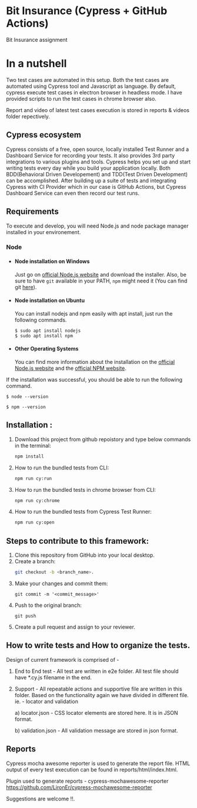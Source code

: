 # Bit Insurance (Cypress + GitHub Actions)
Bit Insurance assignment 
	
# In a nutshell
Two test cases are automated in this setup. Both the test cases are automated using Cypress tool and Javascript as language. By default, cypress execute test cases in electron browser in headless mode. I have provided scripts to run the test cases in chrome browser also.

Report and video of latest test cases execution is stored in reports & videos folder repectively.

## Cypress ecosystem
Cypress consists of a free, open source, locally installed Test Runner and a Dashboard Service for recording your tests. It also provides 3rd party integrations to various plugins and tools.
Cypress helps you set up and start writing tests every day while you build your application locally. Both BDD(Behavioral Driven Developement) and TDD(Test Driven Development) can be accomplished.
After building up a suite of tests and integrating Cypress with CI Provider which in our case is GitHub Actions, but Cypress Dashboard Service can even then record our test runs.

## Requirements

To execute and develop, you will need Node.js and node package manager installed in your environement.

### Node
- #### Node installation on Windows

  Just go on [official Node.js website](https://nodejs.org/) and download the installer.
Also, be sure to have `git` available in your PATH, `npm` might need it (You can find git [here](https://git-scm.com/)).

- #### Node installation on Ubuntu

  You can install nodejs and npm easily with apt install, just run the following commands.

      $ sudo apt install nodejs
      $ sudo apt install npm

- #### Other Operating Systems
  You can find more information about the installation on the [official Node.js website](https://nodejs.org/) and the [official NPM website](https://npmjs.org/).

If the installation was successful, you should be able to run the following command.

    $ node --version
    
    $ npm --version

## Installation :
1. Download this project from github repoistory and type below commands in the terminal: 
	```bash
	npm install
	```
2. How to run the bundled tests from CLI:
	```bash
	npm run cy:run
	```
3. How to run the bundled tests in chrome browser from CLI:
        
	```bash
	npm run cy:chrome
	```
	
4. How to run the bundled tests from Cypress Test Runner:
	```bash
	npm run cy:open
	```

## Steps to contribute to this framework:
1. Clone this repository from GitHub into your local desktop.
2. Create a branch:
	```bash
	git checkout -b <branch_name>.
	```
3. 	Make your changes and commit them:
	```
	git commit -m '<commit_message>'
	```
4. Push to the original branch: 
	```
	git push
	```
5. Create a pull request and assign to your reviewer.

## How to write tests and How to organize the tests.
Design of current framework is comprised of -

1. End to End test - All test are written in e2e folder. All test file should have *.cy.js filename in the end.
2. Support - All repeatable actions and supportive file are written in this folder. Based on the functionality again we have divided in different file. ie. - locator and validation 
  
   a) locator.json - CSS locator elements are stored here. It is in JSON format.
   
   b) validation.json - All validation message are stored in json format.

## Reports

Cypress mocha awesome reporter is used to generate the report file. HTML output of every test execution can be found in reports/html/index.html.

Plugin used to generate reports - cypress-mochawesome-reporter https://github.com/LironEr/cypress-mochawesome-reporter


Suggestions are welcome !!.
